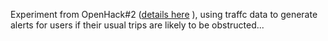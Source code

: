 Experiment from OpenHack#2 ([details here](http://openhackchristchurch.wikispaces.com) ),
using traffc data to generate alerts for users if their usual trips are
likely to be obstructed...


